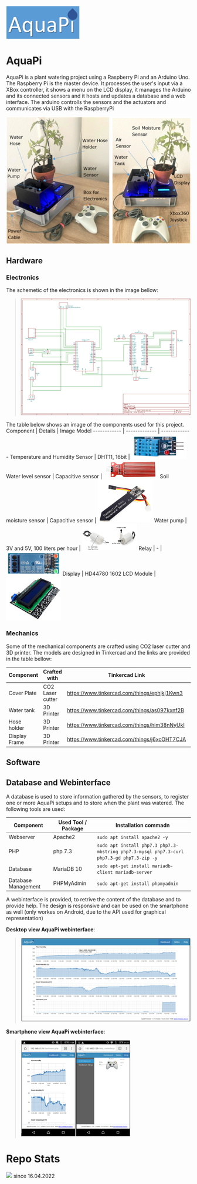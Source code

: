 <img src="https://github.com/SaKi1309/AquaPi/blob/main/imgs/aquapi_logo.png" width="200" />

# AquaPi
AquaPi is a plant watering project using a Raspberry Pi and an Arduino Uno. The Raspberry Pi is the master device. It processes the user's input via a XBox controller, it shows a menu on the LCD display, it manages the Arduino and its connected sensors and it hosts and updates a database and a web interface. The arduino controlls the sensors and the actuators and communicates via USB with the RaspberryPi

<img src="https://github.com/SaKi1309/AquaPi/blob/main/imgs/aquapi_setup.PNG" width="600" />

## Hardware

### Electronics

The schemetic of the electronics is shown in the image bellow:
> <img src="https://github.com/SaKi1309/AquaPi/blob/main/imgs/schematic.png" width="800" />

The table below shows an image of the components used for this project.
Component | Details | Image Model
------------ | ------------- | -------------
Temperature and Humidity Sensor | DHT11, 16bit |  <img src="https://github.com/SaKi1309/AquaPi/blob/main/imgs/temperatur.PNG" width="150" /> 
Water level sensor | Capacitive sensor |  <img src="https://github.com/SaKi1309/AquaPi/blob/main/imgs/waterlevel.PNG" width="150" /> 
Soil moisture sensor |  Capacitive sensor  | <img src="https://github.com/SaKi1309/AquaPi/blob/main/imgs/moisture.PNG" width="150" /> 
Water pump |  3V and 5V, 100 liters per hour  | <img src="https://github.com/SaKi1309/AquaPi/blob/main/imgs/waterpump.PNG" width="150" />
Relay |  -  | <img src="https://github.com/SaKi1309/AquaPi/blob/main/imgs/relay.PNG" width="150" />
Display |  HD44780 1602 LCD Module  | <img src="https://github.com/SaKi1309/AquaPi/blob/main/imgs/display.PNG" width="150" />


### Mechanics

Some of the mechanical components are crafted using CO2 laser cutter and 3D printer. The models are designed in Tinkercad and the links are provided in the table bellow:

Component | Crafted with |Tinkercad Link | Image Model
------------ | ------------- | ------------- | -------------
Cover Plate | CO2 Laser cutter| https://www.tinkercad.com/things/ephjkj1Kwn3 | <img src="https://github.com/SaKi1309/AquaPi/blob/main/imgs/coverplate.png" width="250" /> 
Water tank | 3D Printer | https://www.tinkercad.com/things/as097kxnf2B | <img src="https://github.com/SaKi1309/AquaPi/blob/main/imgs/watertank.PNG" width="250" /> 
Hose holder | 3D Printer | https://www.tinkercad.com/things/him38nNyUkI | <img src="https://github.com/SaKi1309/AquaPi/blob/main/imgs/hoseholder.PNG" width="250" /> 
Display Frame | 3D Printer | https://www.tinkercad.com/things/j6xcOHT7CJA | <img src="https://github.com/SaKi1309/AquaPi/blob/main/imgs/display_frame.PNG" width="250" />

## Software


## Database and Webinterface

A database is used to store information gathered by the sensors, to register one or more AquaPi setups and to store when the plant was watered.
The following tools are used:

Component | Used Tool / Package | Installation commadn
------------ | ------------- | -------------
Webserver | Apache2 | ``` sudo apt install apache2 -y ```
PHP| php 7.3 | ``` sudo apt install php7.3 php7.3-mbstring php7.3-mysql php7.3-curl php7.3-gd php7.3-zip -y ```
Database | MariaDB 10 | ``` sudo apt-get install mariadb-client mariadb-server ```
Database Management | PHPMyAdmin | ``` sudo apt-get install phpmyadmin ```

A webinterface is provided, to retrive the content of the database and to provide help. The design is responsive and can be used on the smartphone as well (only workes on Android, due to the API used for graphical representation)

**Desktop view AquaPi webinterface**:
> <img src="https://github.com/SaKi1309/AquaPi/blob/main/imgs/webinterface_desktop.PNG" width="800" />

**Smartphone view AquaPi webinterface**:
> <img src="https://github.com/SaKi1309/AquaPi/blob/main/imgs/webinterface_android.PNG" width="300" />


# Repo Stats
![](https://komarev.com/ghpvc/?username=saschakirchaquapi&color=yellow) since 16.04.2022
